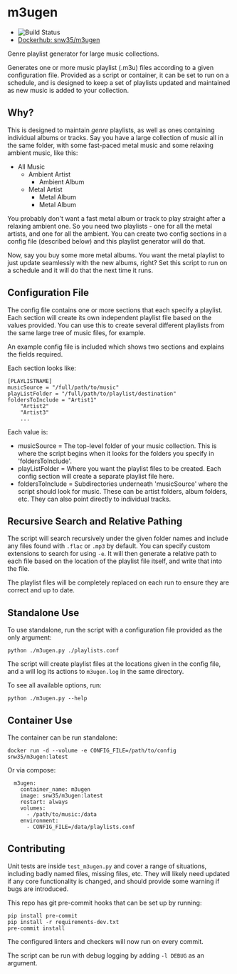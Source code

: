 # m3ugen

 * ![Build Status](https://github.com/snw35/m3ugen/actions/workflows/update.yml/badge.svg)
 * [Dockerhub: snw35/m3ugen](https://hub.docker.com/r/snw35/m3ugen)

Genre playlist generator for large music collections.

Generates one or more music playlist (.m3u) files according to a given configuration file. Provided as a script or container, it can be set to run on a schedule, and is designed to keep a set of playlists updated and maintained as new music is added to your collection.

## Why?

This is designed to maintain *genre* playlists, as well as ones containing individual albums or tracks. Say you have a large collection of music all in the same folder, with some fast-paced metal music and some relaxing ambient music, like this:

* All Music
    * Ambient Artist
        * Ambient Album
    * Metal Artist
        * Metal Album
        * Metal Album

You probably don't want a fast metal album or track to play straight after a relaxing ambient one. So you need two playlists - one for all the metal artists, and one for all the ambient. You can create two config sections in a config file (described below) and this playlist generator will do that.

Now, say you buy some more metal albums. You want the metal playlist to just update seamlessly with the new albums, right? Set this script to run on a schedule and it will do that the next time it runs.

## Configuration File

The config file contains one or more sections that each specify a playlist. Each section will create its own independent playlist file based on the values provided. You can use this to create several different playlists from the same large tree of music files, for example.

An example config file is included which shows two sections and explains the fields required.

Each section looks like:

```
[PLAYLISTNAME]
musicSource = "/full/path/to/music"
playListFolder = "/full/path/to/playlist/destination"
foldersToInclude = "Artist1"
    "Artist2"
    "Artist3"
    ...
```

Each value is:

 * musicSource = The top-level folder of your music collection. This is where the script begins when it looks for the folders you specify in 'foldersToInclude'.
 * playListFolder = Where you want the playlist files to be created. Each config section will create a separate playlist file here.
 * foldersToInclude = Subdirectories underneath 'musicSource' where the script should look for music. These can be artist folders, album folders, etc. They can also point directly to individual tracks.

## Recursive Search and Relative Pathing

The script will search recursively under the given folder names and include any files found with `.flac` or `.mp3` by default. You can specify custom extensions to search for using `-e`. It will then generate a relative path to each file based on the location of the playlist file itself, and write that into the file.

The playlist files will be completely replaced on each run to ensure they are correct and up to date.

## Standalone Use

To use standalone, run the script with a configuration file provided as the only argument:

`python ./m3ugen.py ./playlists.conf`

The script will create playlist files at the locations given in the config file, and a will log its actions to `m3ugen.log` in the same directory.

To see all available options, run:

`python ./m3ugen.py --help`

## Container Use

The container can be run standalone:

`docker run -d --volume -e CONFIG_FILE=/path/to/config snw35/m3ugen:latest`

Or via compose:

```
  m3ugen:
    container_name: m3ugen
    image: snw35/m3ugen:latest
    restart: always
    volumes:
      - /path/to/music:/data
    environment:
      - CONFIG_FILE=/data/playlists.conf
```

## Contributing

Unit tests are inside `test_m3ugen.py` and cover a range of situations, including badly named files, missing files, etc. They will likely need updated if any core functionality is changed, and should provide some warning if bugs are introduced.

This repo has git pre-commit hooks that can be set up by running:

```
pip install pre-commit
pip install -r requirements-dev.txt
pre-commit install
```

The configured linters and checkers will now run on every commit.

The script can be run with debug logging by adding `-l DEBUG` as an argument.
